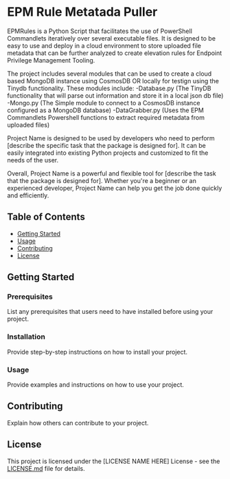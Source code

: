 # EPM Rule Metatada Puller

EPMRules is a Python Script that facilitates the use of PowerShell Commandlets iteratively over several executable files. It is designed to be easy to use and deploy in a cloud environment to store uploaded file metadata that can be further analyzed to create elevation rules for Endpoint Privilege Management Tooling.

The project includes several modules that can be used to create a cloud based MongoDB instance using CosmosDB OR locally for testign using the Tinydb functionality. These modules include:
-Database.py (The TinyDB functionality that will parse out information and store it in a local json db file)
-Mongo.py (The Simple module to connect to a CosmosDB instance configured as a MongoDB database)
-DataGrabber.py (Uses the EPM Commandlets Powershell functions to extract required metadata from uploaded files)



Project Name is designed to be used by developers who need to perform [describe the specific task that the package is designed for]. It can be easily integrated into existing Python projects and customized to fit the needs of the user.

Overall, Project Name is a powerful and flexible tool for [describe the task that the package is designed for]. Whether you're a beginner or an experienced developer, Project Name can help you get the job done quickly and efficiently. 

## Table of Contents

- [Getting Started](#getting-started)
- [Usage](#usage)
- [Contributing](#contributing)
- [License](#license)

## Getting Started

### Prerequisites

List any prerequisites that users need to have installed before using your project.

### Installation

Provide step-by-step instructions on how to install your project.

### Usage

Provide examples and instructions on how to use your project.

## Contributing

Explain how others can contribute to your project.

## License

This project is licensed under the [LICENSE NAME HERE] License - see the [LICENSE.md](LICENSE.md) file for details.